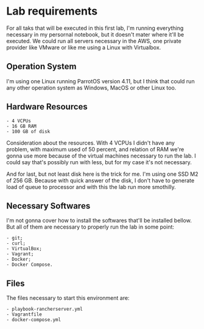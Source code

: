 # Lab requirements
For all taks that will be executed in this first lab, I'm running everything necessary in my persornal notebook, but it doesn't mater where it'll be executed. We could run all servers necessary in the AWS, one private provider like VMware or like me using a Linux with Virtualbox.

## Operation System
I'm using one Linux running ParrotOS version 4.11, but I think that could run any other operation system as Windows, MacOS or other Linux too.

## Hardware Resources
    - 4 VCPUs
    - 16 GB RAM
    - 100 GB of disk

Consideration about the resources. With 4 VCPUs I didn't have any problem, with maximum used of 50 percent, and relation of RAM we're gonna use more because of the virtual machines necessary to run the lab. I could say that's possibly run with less, but for my case it's not necessary. 

And for last, but not least disk here is the trick for me. I'm using one SSD M2 of 256 GB. Because with quick answer of the disk, I don't have to generate load of queue to processor and with this the lab run more smothilly.

## Necessary Softwares
I'm not gonna cover how to install the softwares that'll be installed bellow. But all of them are necessary to properly run the lab in some point:

    - git;
    - curl;
    - VirtualBox;
    - Vagrant;
    - Docker;
    - Docker Compose.

## Files
The files necessary to start this environment are:

    - playbook-rancherserver.yml
    - Vagrantfile
    - docker-compose.yml